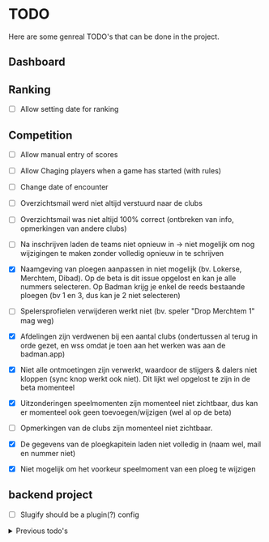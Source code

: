 # TODO

Here are some genreal TODO's that can be done in the project.

## Dashboard


## Ranking

- [ ] Allow setting date for ranking

## Competition

- [ ] Allow manual entry of scores
- [ ] Allow Chaging players when a game has started (with rules)
- [ ] Change date of encounter
- [ ] Overzichtsmail werd niet altijd verstuurd naar de clubs
- [ ] Overzichtsmail was niet altijd 100% correct (ontbreken van info, opmerkingen van andere clubs)
- [ ] Na inschrijven laden de teams niet opnieuw in -> niet mogelijk om nog wijzigingen te maken zonder volledig opnieuw in te schrijven
- [x] Naamgeving van ploegen aanpassen in niet mogelijk (bv. Lokerse, Merchtem, Dibad). Op de beta is dit issue opgelost en kan je alle nummers selecteren. Op Badman krijg je enkel de reeds bestaande ploegen (bv 1 en 3, dus kan je 2 niet selecteren)
- [ ] Spelersprofielen verwijderen werkt niet (bv. speler "Drop Merchtem 1" mag weg)
- [x] Afdelingen zijn verdwenen bij een aantal clubs (ondertussen al terug in orde gezet, en wss omdat je toen aan het werken was aan de badman.app)
- [x] Niet alle ontmoetingen zijn verwerkt, waardoor de stijgers & dalers niet kloppen (sync knop werkt ook niet). Dit lijkt wel opgelost te zijn in de beta momenteel
- [x] Uitzonderingen speelmomenten zijn momenteel niet zichtbaar, dus kan er momenteel ook geen toevoegen/wijzigen (wel al op de beta)
- [ ] Opmerkingen van de clubs zijn momenteel niet zichtbaar.
- [x] De gegevens van de ploegkapitein laden niet volledig in (naam wel, mail en nummer niet)
- [x] Niet mogelijk om het voorkeur speelmoment van een ploeg te wijzigen



## backend project

- [ ] Slugify should be a plugin(?) config

<details>
  <summary>Previous todo's</summary>

## Badman general

- [x] Show changelog

## Dashboard

- [x] Should show your latest games
- [x] Should show your future games
- [x] Should show overview of your team

## Assembly

- [x] Include newest version of assembly
- [x] Saving of assembly

## Ranking

- [x] Manual upload of ranking
- [x] Sync ranking when the sync was not complete

## Competition

- [x] Load assembly
- [x] Enrollment of a team

## backend project

</details>
